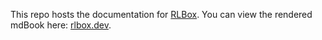 This repo hosts the documentation for [RLBox](https://github.com/PLSysSec/rlbox). You can view the rendered mdBook here: [rlbox.dev](https://rlbox.dev).
